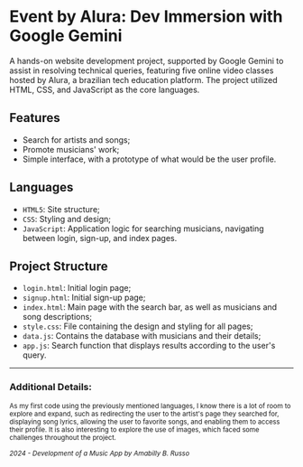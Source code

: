 # Event by Alura: Dev Immersion with Google Gemini
A hands-on website development project, supported by Google Gemini to assist in resolving technical queries, featuring five online video classes hosted by Alura, a brazilian tech education platform. The project utilized HTML, CSS, and JavaScript as the core languages.

## Features
- Search for artists and songs;
- Promote musicians' work;
- Simple interface, with a prototype of what would be the user profile.

## Languages
- `HTML5`: Site structure;
- `CSS`: Styling and design;
- `JavaScript`: Application logic for searching musicians, navigating between login, sign-up, and index pages.

## Project Structure
- `login.html`: Initial login page;
- `signup.html`: Initial sign-up page;
- `index.html`: Main page with the search bar, as well as musicians and song descriptions;
- `style.css`: File containing the design and styling for all pages;
- `data.js`: Contains the database with musicians and their details;
- `app.js`: Search function that displays results according to the user's query.

---

### Additional Details:
<small>As my first code using the previously mentioned languages, I know there is a lot of room to explore and expand, such as redirecting the user to the artist's page they searched for, displaying song lyrics, allowing the user to favorite songs, and enabling them to access their profile. It is also interesting to explore the use of images, which faced some challenges throughout the project.

*2024 - Development of a Music App by Amabilly B. Russo*
